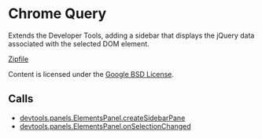 
Chrome Query
=======

Extends the Developer Tools, adding a sidebar that displays the jQuery data associated with the selected DOM element.

[Zipfile](http://developer.chrome.com/extensions/examples/api/devtools/panels/chrome-query.zip)

Content is licensed under the [Google BSD License](http://code.google.com/google_bsd_license.html).

Calls
-----

* [devtools.panels.ElementsPanel.createSidebarPane](http://developer.chrome.com/extensions/devtools.panels.html#method-ElementsPanel-createSidebarPane)
* [devtools.panels.ElementsPanel.onSelectionChanged](http://developer.chrome.com/extensions/devtools.panels.html#event-ElementsPanel-onSelectionChanged)